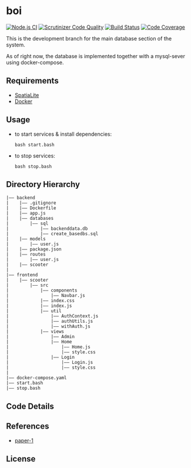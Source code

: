 # boi

[![Node.js CI](https://github.com/arwebSE/vteam/actions/workflows/node.js.yml/badge.svg?branch=master)](https://github.com/arwebSE/vteam/actions/workflows/node.js.yml)
[![Scrutinizer Code Quality](https://scrutinizer-ci.com/g/arwebSE/vteam/badges/quality-score.png?b=master)](https://scrutinizer-ci.com/g/arwebSE/vteam/?branch=master)
[![Build Status](https://scrutinizer-ci.com/g/arwebSE/vteam/badges/build.png?b=master)](https://scrutinizer-ci.com/g/arwebSE/vteam/build-status/master)
[![Code Coverage](https://scrutinizer-ci.com/g/arwebSE/vteam/badges/coverage.png?b=master)](https://scrutinizer-ci.com/g/arwebSE/vteam/?branch=master)

This is the development branch for the main database section of the system.

As of right now, the database is implemented together with a mysql-sever using docker-compose.

## Requirements
-   [SpatiaLite](https://www.gaia-gis.it/fossil/libspatialite/index)
-   [Docker](https://www.docker.com/)

## Usage

-   to start services & install dependencies:
    ```
    bash start.bash
    ```
-   to stop services:
    ```
    bash stop.bash
    ```

## Directory Hierarchy

```
|—— backend
|    |—— .gitignore
|    |—— Dockerfile
|    |—— app.js
|    |—— databases
|        |—— sql
|            |—— backenddata.db
|            |—— create_basedbs.sql
|    |—— models
|        |—— user.js
|    |—— package.json
|    |—— routes
|        |—— user.js
|    |—— scooter
|
|—— frontend
|    |—— scooter
|        |—— src
|            |—— components
|                |—— Navbar.js
|            |—— index.css
|            |—— index.js
|            |—— util
|                |—— AuthContext.js
|                |—— authUtils.js
|                |—— withAuth.js
|            |—— views
|                |—— Admin
|                |—— Home
|                    |—— Home.js
|                    |—— style.css
|                |—— Login
|                    |—— Login.js
|                    |—— style.css
|
|—— docker-compose.yaml
|—— start.bash
|—— stop.bash
```

## Code Details

## References

-   [paper-1]()

## License
